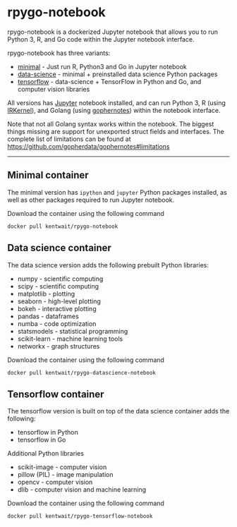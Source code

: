 # rpygo-notebook

rpygo-notebook is a dockerized Jupyter notebook that allows you to run Python 3, R, and Go code within the Jupyter notebook interface.

rpygo-notebook has three variants:
- [minimal](#minimal-container) - Just run R, Python3 and Go in Jupyter notebook
- [data-science](#data-science-container) - minimal + preinstalled data science Python packages
- [tensorflow](#tensorflow-container) - data-science + TensorFlow in Python and Go, and computer vision libraries

All versions has [Jupyter] notebook installed, and can run Python 3, R (using [IRKernel]), and Golang (using [gophernotes]) within the notebook interface.

Note that not all Golang syntax works within the notebook.
The biggest things missing are support for unexported struct fields and interfaces.
The complete list of limitations can be found at https://github.com/gopherdata/gophernotes#limitations


---

## Minimal container

The minimal version has `ipython` and `jupyter` Python packages installed,
as well as other packages required to run Jupyter notebook.

Download the container using the following command

	docker pull kentwait/rpygo-notebook


## Data science container

The data science version adds the following prebuilt Python libraries:
- numpy - scientific computing
- scipy - scientific computing
- matplotlib - plotting
- seaborn - high-level plotting
- bokeh - interactive plotting
- pandas - dataframes
- numba - code optimization
- statsmodels - statistical programming
- scikit-learn - machine learning tools
- networkx - graph structures

Download the container using the following command

	docker pull kentwait/rpygo-datascience-notebook


## Tensorflow container

The tensorflow version is built on top of the data science container adds the following:
- tensorflow in Python
- tensorflow in Go

Additional Python libraries
- scikit-image - computer vision
- pillow (PIL) - image manipulation
- opencv - computer vision
- dlib - computer vision and machine learning

Download the container using the following command

	docker pull kentwait/rpygo-tensorflow-notebook


[Jupyter]: http://jupyter.org
[IRKernel]: https://github.com/IRkernel/IRkernel
[gophernotes]: https://github.com/gopherdata/gophernotes
